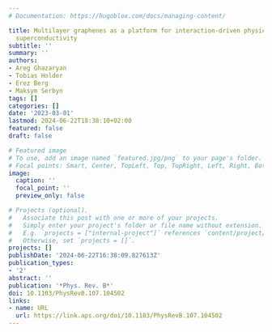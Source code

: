 ```yaml
---
# Documentation: https://hugoblox.com/docs/managing-content/

title: Multilayer graphenes as a platform for interaction-driven physics and topological
  superconductivity
subtitle: ''
summary: ''
authors:
- Areg Ghazaryan
- Tobias Holder
- Erez Berg
- Maksym Serbyn
tags: []
categories: []
date: '2023-03-01'
lastmod: 2024-06-22T18:38:10+02:00
featured: false
draft: false

# Featured image
# To use, add an image named `featured.jpg/png` to your page's folder.
# Focal points: Smart, Center, TopLeft, Top, TopRight, Left, Right, BottomLeft, Bottom, BottomRight.
image:
  caption: ''
  focal_point: ''
  preview_only: false

# Projects (optional).
#   Associate this post with one or more of your projects.
#   Simply enter your project's folder or file name without extension.
#   E.g. `projects = ["internal-project"]` references `content/project/deep-learning/index.md`.
#   Otherwise, set `projects = []`.
projects: []
publishDate: '2024-06-22T16:38:09.827613Z'
publication_types:
- '2'
abstract: ''
publication: '*Phys. Rev. B*'
doi: 10.1103/PhysRevB.107.104502
links:
- name: URL
  url: https://link.aps.org/doi/10.1103/PhysRevB.107.104502
---
```


